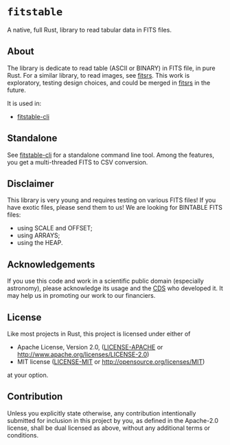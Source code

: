 # `fitstable`

A native, full Rust, library to read tabular data in FITS files.

About
-----

The library is dedicate to read table (ASCII or BINARY) in FITS file, in pure Rust.
For a similar library, to read images, see [fitsrs](https://github.com/cds-astro/fitsrs).
This work is exploratory, testing design choices, and could be merged in 
[fitsrs](https://github.com/cds-astro/fitsrs) in the future.

It is used in:
* [fitstable-cli](crates/cli)


Standalone
----------

See [fitstable-cli](crates/cli) for a standalone command line tool.
Among the features, you get a multi-threaded FITS to CSV conversion.


Disclaimer
----------

This library is very young and requires testing on various FITS files!
If you have exotic files, please send them to us!
We are looking for BINTABLE FITS files:
* using SCALE and OFFSET;
* using ARRAYS;
* using the HEAP.


Acknowledgements
----------------

If you use this code and work in a scientific public domain
(especially astronomy), please acknowledge its usage and the
[CDS](https://en.wikipedia.org/wiki/Centre_de_donn%C3%A9es_astronomiques_de_Strasbourg)
who developed it.
It may help us in promoting our work to our financiers.


License
-------

Like most projects in Rust, this project is licensed under either of

* Apache License, Version 2.0, ([LICENSE-APACHE](LICENSE-APACHE) or
  http://www.apache.org/licenses/LICENSE-2.0)
* MIT license ([LICENSE-MIT](LICENSE-MIT) or
  http://opensource.org/licenses/MIT)

at your option.


Contribution
------------

Unless you explicitly state otherwise, any contribution intentionally submitted
for inclusion in this project by you, as defined in the Apache-2.0 license,
shall be dual licensed as above, without any additional terms or conditions.


